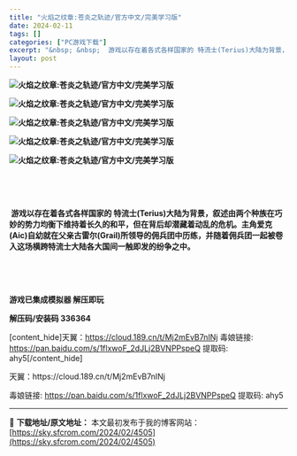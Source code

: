 ```yaml
---
title: "火焰之纹章:苍炎之轨迹/官方中文/完美学习版"
date: 2024-02-11
tags: []
categories: ["PC游戏下载"]
excerpt: "&nbsp; &nbsp;  游戏以存在着各式各样国家的 特流士(Terius)大陆为背景，叙述由两个种族在巧妙的势力均衡下维持着长久的和平，但在背后却潜藏着动乱的危机。主角爱克(Aic)自幼就在父亲古雷尔(Grail)所领导的佣兵团中历练，并随着佣兵团一起被卷入这场横跨特流士大陆各大国间一触即发的&hellip;"
layout: post
---
```


<strong><img src="https://img.piclabo.xyz/upload/art_editor/20210501-1/113b352291217649517aae41ecd433e5.jpg" alt="火焰之纹章:苍炎之轨迹/官方中文/完美学习版" /></strong>

<strong><img src="https://img.piclabo.xyz/upload/art_editor/20210501-1/64424354f396c36552f27bb944c0eaa3.jpg" alt="火焰之纹章:苍炎之轨迹/官方中文/完美学习版" /></strong>

<strong><img src="https://img.piclabo.xyz/upload/art_editor/20210501-1/482577c6c3e1c97d8454463f41747d89.jpg" alt="火焰之纹章:苍炎之轨迹/官方中文/完美学习版" /></strong>

<strong><img src="https://img.piclabo.xyz/upload/art_editor/20210501-1/80745fa7e8c1f7729c0b9cf3ea09a9bf.jpg" alt="火焰之纹章:苍炎之轨迹/官方中文/完美学习版" /></strong>

<strong><img src="https://img.piclabo.xyz/upload/art_editor/20210501-1/0e9ff80f55a4e55902a4f94c7d17df05.jpg" alt="火焰之纹章:苍炎之轨迹/官方中文/完美学习版" /></strong>

&nbsp;

&nbsp;

<strong> 游戏以存在着各式各样国家的 特流士(Terius)大陆为背景，叙述由两个种族在巧妙的势力均衡下维持着长久的和平，但在背后却潜藏着动乱的危机。主角爱克(Aic)自幼就在父亲古雷尔(Grail)所领导的佣兵团中历练，并随着佣兵团一起被卷入这场横跨特流士大陆各大国间一触即发的纷争之中。</strong>

&nbsp;

&nbsp;

<strong>游戏已集成模拟器 解压即玩</strong>

<strong>解压码/安装码 336364</strong>

[content_hide]天翼：https://cloud.189.cn/t/Mj2mEvB7nINj
毒娘链接: https://pan.baidu.com/s/1flxwoF_2dJLj2BVNPPspeQ
提取码: ahy5[/content_hide]

<!--wechatfans start-->天翼：https://cloud.189.cn/t/Mj2mEvB7nINj
毒娘链接: https://pan.baidu.com/s/1flxwoF_2dJLj2BVNPPspeQ
提取码: ahy5<!--wechatfans end-->

---
📖 **下载地址/原文地址：** 本文最初发布于我的博客网站：[https://sky.sfcrom.com/2024/02/4505](https://sky.sfcrom.com/2024/02/4505)
